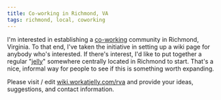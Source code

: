 ```yaml
---
title: Co-working in Richmond, VA
tags: richmond, local, coworking
---
```


I'm interested in establishing a [co-working](http://coworking.com/) community in Richmond, Virginia. To that end, I've taken the initiative in setting up a wiki page for anybody who's interested. If there's interest, I'd like to put together a regular "[jelly](http://workatjelly.com)" somewhere centrally located in Richmond to start. That's a nice, informal way for people to see if this is something worth expanding.

Please visit / edit [wiki.workatjelly.com/rva](http://wiki.workatjelly.com/rva) and provide your ideas, suggestions, and contact information.